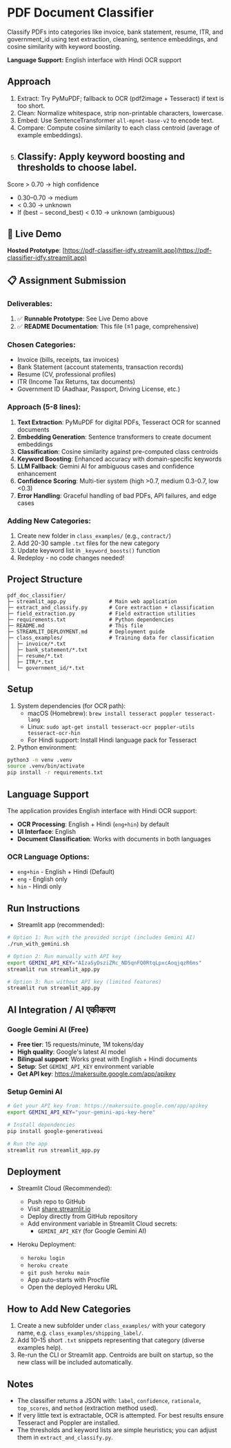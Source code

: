 # PDF Document Classifier

Classify PDFs into categories like invoice, bank statement, resume, ITR, and government_id using text extraction, cleaning, sentence embeddings, and cosine similarity with keyword boosting.

**Language Support:** English interface with Hindi OCR support

## Approach

1. Extract: Try PyMuPDF; fallback to OCR (pdf2image + Tesseract) if text is too short.
2. Clean: Normalize whitespace, strip non-printable characters, lowercase.
3. Embed: Use SentenceTransformer `all-mpnet-base-v2` to encode text.
4. Compare: Compute cosine similarity to each class centroid (average of example embeddings).
5. Classify: Apply keyword boosting and thresholds to choose label.
   - 
Score > 0.70 → high confidence
   - 0.30–0.70 → medium
   - < 0.30 → unknown
   - If (best − second_best) < 0.10 → unknown (ambiguous)

## 🚀 **Live Demo**
**Hosted Prototype**: [https://pdf-classifier-idfy.streamlit.app](https://pdf-classifier-idfy.streamlit.app)

## 📋 **Assignment Submission**

### **Deliverables:**
1. ✅ **Runnable Prototype**: See Live Demo above
2. ✅ **README Documentation**: This file (≤1 page, comprehensive)

### **Chosen Categories:**
- Invoice (bills, receipts, tax invoices)
- Bank Statement (account statements, transaction records)  
- Resume (CV, professional profiles)
- ITR (Income Tax Returns, tax documents)
- Government ID (Aadhaar, Passport, Driving License, etc.)

### **Approach (5-8 lines):**
1. **Text Extraction**: PyMuPDF for digital PDFs, Tesseract OCR for scanned documents
2. **Embedding Generation**: Sentence transformers to create document embeddings
3. **Classification**: Cosine similarity against pre-computed class centroids
4. **Keyword Boosting**: Enhanced accuracy with domain-specific keywords
5. **LLM Fallback**: Gemini AI for ambiguous cases and confidence enhancement
6. **Confidence Scoring**: Multi-tier system (high >0.7, medium 0.3-0.7, low <0.3)
7. **Error Handling**: Graceful handling of bad PDFs, API failures, and edge cases

### **Adding New Categories:**
1. Create new folder in `class_examples/` (e.g., `contract/`)
2. Add 20-30 sample `.txt` files for the new category
3. Update keyword list in `_keyword_boosts()` function
4. Redeploy - no code changes needed!

## Project Structure

```
pdf_doc_classifier/
├─ streamlit_app.py              # Main web application
├─ extract_and_classify.py       # Core extraction + classification
├─ field_extraction.py           # Field extraction utilities
├─ requirements.txt              # Python dependencies
├─ README.md                     # This file
├─ STREAMLIT_DEPLOYMENT.md       # Deployment guide
├─ class_examples/               # Training data for classification
│  ├─ invoice/*.txt
│  ├─ bank_statement/*.txt
│  ├─ resume/*.txt
│  ├─ ITR/*.txt
│  └─ government_id/*.txt
```

## Setup

1. System dependencies (for OCR path):
   - macOS (Homebrew): `brew install tesseract poppler tesseract-lang`
   - Linux: `sudo apt-get install tesseract-ocr poppler-utils tesseract-ocr-hin`
   - For Hindi support: Install Hindi language pack for Tesseract
2. Python environment:

```bash
python3 -m venv .venv
source .venv/bin/activate
pip install -r requirements.txt
```

## Language Support

The application provides English interface with Hindi OCR support:
- **OCR Processing**: English + Hindi (`eng+hin`) by default
- **UI Interface**: English
- **Document Classification**: Works with documents in both languages

### OCR Language Options:
- `eng+hin` - English + Hindi (Default)
- `eng` - English only
- `hin` - Hindi only


## Run Instructions

- Streamlit app (recommended):

```bash
# Option 1: Run with the provided script (includes Gemini AI)
./run_with_gemini.sh

# Option 2: Run manually with API key
export GEMINI_API_KEY="AIzaSyDsziZRc_ND5qnFQ0RtqLpxcAoqjqzR6ms"
streamlit run streamlit_app.py

# Option 3: Run without API key (limited features)
streamlit run streamlit_app.py
```

## AI Integration / AI एकीकरण

### Google Gemini AI (Free)
- **Free tier**: 15 requests/minute, 1M tokens/day
- **High quality**: Google's latest AI model
- **Bilingual support**: Works great with English + Hindi documents
- **Setup**: Set `GEMINI_API_KEY` environment variable
- **Get API key**: https://makersuite.google.com/app/apikey

### Setup Gemini AI
```bash
# Get your API key from: https://makersuite.google.com/app/apikey
export GEMINI_API_KEY="your-gemini-api-key-here"

# Install dependencies
pip install google-generativeai

# Run the app
streamlit run streamlit_app.py
```

## Deployment

- Streamlit Cloud (Recommended):
  - Push repo to GitHub
  - Visit [share.streamlit.io](https://share.streamlit.io)
  - Deploy directly from GitHub repository
  - Add environment variable in Streamlit Cloud secrets:
    - `GEMINI_API_KEY` (for Google Gemini AI)

- Heroku Deployment:
  - `heroku login`
  - `heroku create`
  - `git push heroku main`
  - App auto-starts with Procfile
  - Open the deployed Heroku URL

## How to Add New Categories

1. Create a new subfolder under `class_examples/` with your category name, e.g. `class_examples/shipping_label/`.
2. Add 10–15 short `.txt` snippets representing that category (diverse examples help).
3. Re-run the CLI or Streamlit app. Centroids are built on startup, so the new class will be included automatically.

## Notes

- The classifier returns a JSON with: `label`, `confidence`, `rationale`, `top_scores`, and `method` (extraction method used).
- If very little text is extractable, OCR is attempted. For best results ensure Tesseract and Poppler are installed.
- The thresholds and keyword lists are simple heuristics; you can adjust them in `extract_and_classify.py`.
